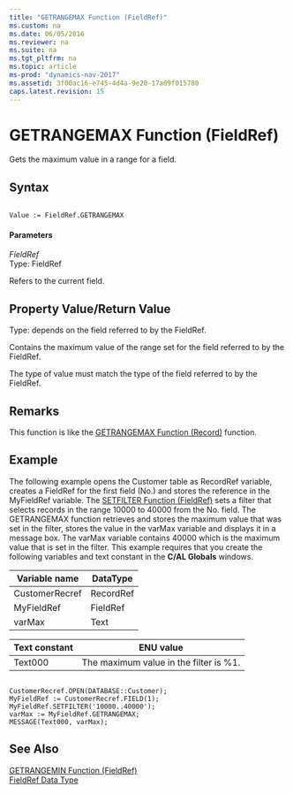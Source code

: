 ```yaml
---
title: "GETRANGEMAX Function (FieldRef)"
ms.custom: na
ms.date: 06/05/2016
ms.reviewer: na
ms.suite: na
ms.tgt_pltfrm: na
ms.topic: article
ms-prod: "dynamics-nav-2017"
ms.assetid: 3f00ac16-e745-4d4a-9e20-17a09f015780
caps.latest.revision: 15
---
```

# GETRANGEMAX Function (FieldRef)
Gets the maximum value in a range for a field.  
  
## Syntax  
  
```  
  
Value := FieldRef.GETRANGEMAX  
```  
  
#### Parameters  
 *FieldRef*  
 Type: FieldRef  
  
 Refers to the current field.  
  
## Property Value\/Return Value  
 Type: depends on the field referred to by the FieldRef.  
  
 Contains the maximum value of the range set for the field referred to by the FieldRef.  
  
 The type of value must match the type of the field referred to by the FieldRef.  
  
## Remarks  
 This function is like the [GETRANGEMAX Function \(Record\)](GETRANGEMAX-Function--Record-.md) function.  
  
## Example  
 The following example opens the Customer table as RecordRef variable, creates a FieldRef for the first field \(No.\) and stores the reference in the MyFieldRef variable. The [SETFILTER Function \(FieldRef\)](SETFILTER-Function--FieldRef-.md) sets a filter that selects records in the range 10000 to 40000 from the No. field. The GETRANGEMAX function retrieves and stores the maximum value that was set in the filter, stores the value in the varMax variable and displays it in a message box. The varMax variable contains 40000 which is the maximum value that is set in the filter. This example requires that you create the following variables and text constant in the **C\/AL Globals** windows.  
  
|Variable name|DataType|  
|-------------------|--------------|  
|CustomerRecref|RecordRef|  
|MyFieldRef|FieldRef|  
|varMax|Text|  
  
|Text constant|ENU value|  
|-------------------|---------------|  
|Text000|The maximum value in the filter is %1.|  
  
```  
  
CustomerRecref.OPEN(DATABASE::Customer);  
MyFieldRef := CustomerRecref.FIELD(1);  
MyFieldRef.SETFILTER('10000..40000');  
varMax := MyFieldRef.GETRANGEMAX;  
MESSAGE(Text000, varMax);  
```  
  
## See Also  
 [GETRANGEMIN Function \(FieldRef\)](GETRANGEMIN-Function--FieldRef-.md)   
 [FieldRef Data Type](FieldRef-Data-Type.md)